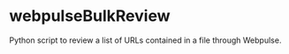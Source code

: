 webpulseBulkReview
==================

Python script to review a list of URLs contained in a file through Webpulse.
